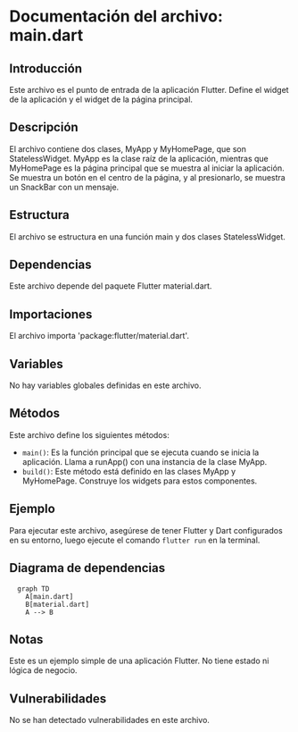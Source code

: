 # Documentación del archivo: main.dart

## Introducción

Este archivo es el punto de entrada de la aplicación Flutter. Define el widget de la aplicación y el widget de la página principal.

## Descripción

El archivo contiene dos clases, MyApp y MyHomePage, que son StatelessWidget. MyApp es la clase raíz de la aplicación, mientras que MyHomePage es la página principal que se muestra al iniciar la aplicación. Se muestra un botón en el centro de la página, y al presionarlo, se muestra un SnackBar con un mensaje.

## Estructura

El archivo se estructura en una función main y dos clases StatelessWidget.

## Dependencias

Este archivo depende del paquete Flutter material.dart.

## Importaciones

El archivo importa 'package:flutter/material.dart'.

## Variables

No hay variables globales definidas en este archivo.

## Métodos

Este archivo define los siguientes métodos:

- `main()`: Es la función principal que se ejecuta cuando se inicia la aplicación. Llama a runApp() con una instancia de la clase MyApp.
- `build()`: Este método está definido en las clases MyApp y MyHomePage. Construye los widgets para estos componentes.

## Ejemplo

Para ejecutar este archivo, asegúrese de tener Flutter y Dart configurados en su entorno, luego ejecute el comando `flutter run` en la terminal.

## Diagrama de dependencias

```mermaid
  graph TD
    A[main.dart]
    B[material.dart]
    A --> B
```

## Notas

Este es un ejemplo simple de una aplicación Flutter. No tiene estado ni lógica de negocio.

## Vulnerabilidades

No se han detectado vulnerabilidades en este archivo.